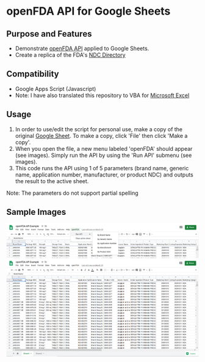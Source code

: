 # openFDA API for Google Sheets
## Purpose and Features
- Demonstrate [openFDA API](https://open.fda.gov/) applied to Google Sheets.
- Create a replica of the FDA's [NDC Directory](https://www.accessdata.fda.gov/scripts/cder/ndc/index.cfm)
## Compatibility
- Google Apps Script (Javascript)
- Note: I have also translated this repository to VBA for [Microsoft Excel](https://github.com/EszopiCoder/excel-openfda-api)
## Usage
1. In order to use/edit the script for personal use, make a copy of the original [Google Sheet](https://docs.google.com/spreadsheets/d/1ThFer8Cf79UV4E4_Ysz46qA2fzhjE3cJ9xPpOOhukhc/edit?usp=sharing). To make a copy, click 'File' then click 'Make a copy'.
2. When you open the file, a new menu labeled 'openFDA' should appear (see images). Simply run the API by using the 'Run API' submenu (see images).
3. This code runs the API using 1 of 5 parameters (brand name, generic name, application number, manufacturer, or product NDC) and outputs the result to the active sheet.


Note: The parameters do not support partial spelling
## Sample Images
<img src="Images/gmenuNDC.PNG">
<img src="Images/gsheetNDC.PNG">

